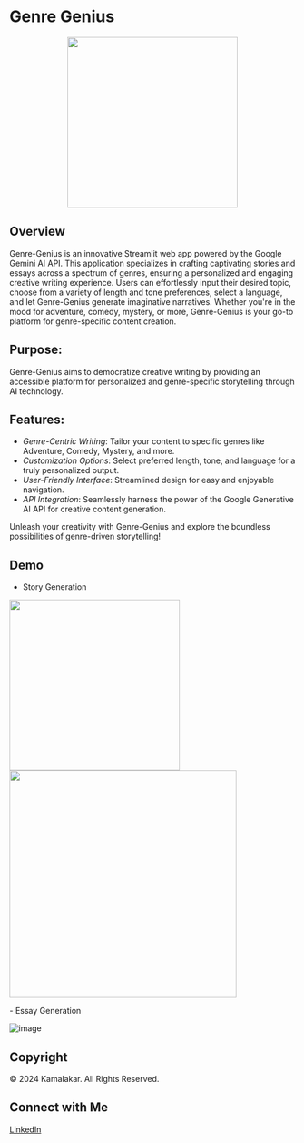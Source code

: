 # Genre Genius
<p align="center">
  <img src="https://github.com/Sgvkamalakar/Genre-Genius/assets/103712713/daba10cf-b617-427b-8d50-c3e745ab63eb" width="300" height="300"/>
</p>

## Overview
Genre-Genius is an innovative Streamlit web app powered by the Google Gemini AI API. This application specializes in crafting captivating stories and essays across a spectrum of genres, ensuring a personalized and engaging creative writing experience. Users can effortlessly input their desired topic, choose from a variety of length and tone preferences, select a language, and let Genre-Genius generate imaginative narratives. Whether you're in the mood for adventure, comedy, mystery, or more, Genre-Genius is your go-to platform for genre-specific content creation.

## Purpose:
Genre-Genius aims to democratize creative writing by providing an accessible platform for personalized and genre-specific storytelling through AI technology.

## Features:
- _Genre-Centric Writing_: Tailor your content to specific genres like Adventure, Comedy, Mystery, and more.
- _Customization Options_: Select preferred length, tone, and language for a truly personalized output.
- _User-Friendly Interface_: Streamlined design for easy and enjoyable navigation.
- _API Integration_: Seamlessly harness the power of the Google Generative AI API for creative content generation.

Unleash your creativity with Genre-Genius and explore the boundless possibilities of genre-driven storytelling!

## Demo
- Story Generation
  
<p float="left">
<img src="https://github.com/Sgvkamalakar/Genre-Genius/assets/103712713/ab3d51dc-e4cd-4400-b9b5-011c827a368b" width='300'/>
<img src="https://github.com/Sgvkamalakar/Genre-Genius/assets/103712713/44503925-95a1-406b-9986-2d6d82d69bbb"  width='400'/>
</p>
- Essay Generation

![image](https://github.com/Sgvkamalakar/Genre-Genius/assets/103712713/abd5cdf7-3cb6-4223-8cce-fd69dd9bbf0b)




## Copyright
© 2024 Kamalakar. All Rights Reserved.

## Connect with Me
[LinkedIn](https://www.linkedin.com/in/sgvkamalakar)
